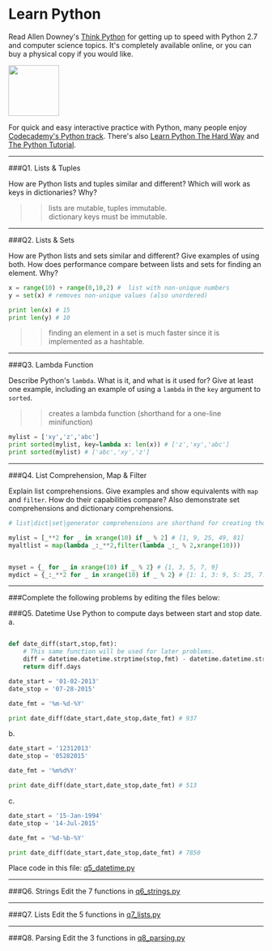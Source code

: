 # Learn Python

Read Allen Downey's [Think Python](http://www.greenteapress.com/thinkpython/) for getting up to speed with Python 2.7 and computer science topics. It's completely available online, or you can buy a physical copy if you would like.

<a href="http://www.greenteapress.com/thinkpython/"><img src="img/think_python.png" style="width: 100px;" target="_blank"></a>

For quick and easy interactive practice with Python, many people enjoy [Codecademy's Python track](http://www.codecademy.com/en/tracks/python). There's also [Learn Python The Hard Way](http://learnpythonthehardway.org/book/) and [The Python Tutorial](https://docs.python.org/2/tutorial/).

---

###Q1. Lists &amp; Tuples

How are Python lists and tuples similar and different? Which will work as keys in dictionaries? Why?

>> lists are mutable, tuples immutable.  
>> dictionary keys must be immutable.  

---

###Q2. Lists &amp; Sets

How are Python lists and sets similar and different? Give examples of using both. How does performance compare between lists and sets for finding an element. Why?

```py
x = range(10) + range(0,10,2) #  list with non-unique numbers  
y = set(x) # removes non-unique values (also unordered)  

print len(x) # 15  
print len(y) # 10  
```

>>finding an element in a set is much faster since it is implemented as a hashtable.  

---

###Q3. Lambda Function

Describe Python's `lambda`. What is it, and what is it used for? Give at least one example, including an example of using a `lambda` in the `key` argument to `sorted`.

>>creates a lambda function (shorthand for a one-line minifunction)
```py
mylist = ['xy','z','abc']  
print sorted(mylist, key=lambda x: len(x)) # ['z','xy','abc']  
print sorted(mylist) # ['abc','xy','z']  
```
---

###Q4. List Comprehension, Map &amp; Filter

Explain list comprehensions. Give examples and show equivalents with `map` and `filter`. How do their capabilities compare? Also demonstrate set comprehensions and dictionary comprehensions.
```py
# list|dict|set|generator comprehensions are shorthand for creating those objects.

mylist = [_**2 for _ in xrange(10) if _ % 2] # [1, 9, 25, 49, 81]  
myaltlist = map(lambda _:_**2,filter(lambda _:_ % 2,xrange(10)))  


myset = {_ for _ in xrange(10) if _ % 2} # {1, 3, 5, 7, 9}  
mydict = {_:_**2 for _ in xrange(10) if _ % 2} # {1: 1, 3: 9, 5: 25, 7: 49, 9: 81}  
```
---

###Complete the following problems by editing the files below:

###Q5. Datetime
Use Python to compute days between start and stop date.   
a.  

```py

def date_diff(start,stop,fmt):
    # This same function will be used for later problems.
    diff = datetime.datetime.strptime(stop,fmt) - datetime.datetime.strptime(start,fmt)
    return diff.days

date_start = '01-02-2013'    
date_stop = '07-28-2015'

date_fmt = '%m-%d-%Y'

print date_diff(date_start,date_stop,date_fmt) # 937
```


b.  
```py
date_start = '12312013'  
date_stop = '05282015'  

date_fmt = '%m%d%Y'

print date_diff(date_start,date_stop,date_fmt) # 513
```


c.  
```py
date_start = '15-Jan-1994'      
date_stop = '14-Jul-2015'  

date_fmt = '%d-%b-%Y'

print date_diff(date_start,date_stop,date_fmt) # 7850
```


Place code in this file: [q5_datetime.py](python/q5_datetime.py)

---

###Q6. Strings
Edit the 7 functions in [q6_strings.py](python/q6_strings.py)

---

###Q7. Lists
Edit the 5 functions in [q7_lists.py](python/q7_lists.py)

---

###Q8. Parsing
Edit the 3 functions in [q8_parsing.py](python/q8_parsing.py)






